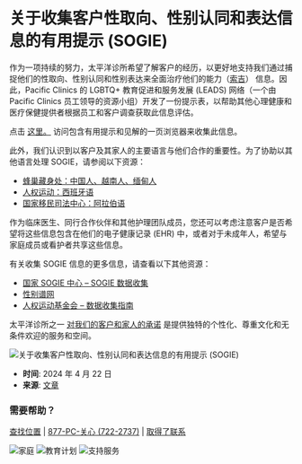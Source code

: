 # 关于收集客户性取向、性别认同和表达信息的有用提示 (SOGIE)

作为一项持续的努力，太平洋诊所希望了解客户的经历，以更好地支持我们通过捕捉他们的性取向、性别认同和性别表达来全面治疗他们的能力（[索吉](https://sogiecenter.org/)） 信息。因此，Pacific Clinics 的 LGBTQ+ 教育促进和服务发展 (LEADS) 网络（一个由 Pacific Clinics 员工领导的资源小组）开发了一份提示表，以帮助其他心理健康和医疗保健提供者根据员工和客户调查获取此信息评估。

点击 [这里。](https://www.pacificclinics.org/wp-content/uploads/2024/04/Tips-for-Gathering-Information-on-SOGIE.pdf) 访问包含有用提示和见解的一页浏览器来收集此信息。

此外，我们认识到以客户及其家人的主要语言与他们合作的重要性。为了协助以其他语言处理 SOGIE，请参阅以下资源：

-   [蜂巢藏身处：中国人、越南人、缅甸人](https://hch510.org/resources/#lgbtq-glossary)
-   [人权运动：西班牙语](https://assets2.hrc.org/files/assets/resources/CaringForLGBTQYouth-Spanish.pdf)
-   [国家移民司法中心：阿拉伯语](https://immigrantjustice.org/for-attorneys/legal-resources/file/arabic-lgbtq-terminology-guide-nijc-interpreters-and-staff)

作为临床医生、同行合作伙伴和其他护理团队成员，您还可以考虑注意客户是否希望将这些信息包含在他们的电子健康记录 (EHR) 中，或者对于未成年人，希望与家庭成员或看护者共享这些信息。

有关收集 SOGIE 信息的更多信息，请查看以下其他资源：

-   [国家 SOGIE 中心 – SOGIE 数据收集](https://sogiecenter.org/offerings/data-collection/)
-   [性别谱网](http://www.genderspectrum.org)
-   [人权运动基金会 – 数据收集指南](https://assets2.hrc.org/files/assets/resources/HRC_ACAF_SOGIE_Data_Collection_Guide.pdf)

太平洋诊所之一 [对我们的客户和家人的承诺](https://www.pacificclinics.org/zh-CN/%E5%85%B3%E4%BA%8E%E6%88%91%E4%BB%AC/%E6%88%91%E4%BB%AC%E7%9A%84%E6%96%B9%E6%B3%95/) 是提供独特的个性化、尊重文化和无条件欢迎的服务和空间。

![关于收集客户性取向、性别认同和表达信息的有用提示 (SOGIE)](https://www.pacificclinics.org/wp-content/uploads/2024/04/SOGIE-Hero.png)

-   **时间**: 2024 年 4 月 22 日
-   **来源**: [文章](https://www.pacificclinics.org/zh-CN/%E6%96%B0%E9%97%BB/%E7%B1%BB%E5%88%AB/%E6%96%B0%E9%97%BB-a/)

### 需要帮助？

[查找位置](https://www.pacificclinics.org/zh-CN/%E5%9C%B0%E7%82%B9/)  |  [877-PC-关心 (722-2737)](tel:877-722-2737)  |  [取得了联系](https://www.pacificclinics.org/zh-CN/%E8%81%94%E7%B3%BB%E6%88%91%E4%BB%AC/)

![家庭](https://www.pacificclinics.org/wp-content/uploads/2023/08/Family.jpg)
![教育计划](https://www.pacificclinics.org/wp-content/uploads/2023/08/BH-menu-image.jpg)
![支持服务](https://www.pacificclinics.org/wp-content/uploads/2023/08/Social-services.jpg)